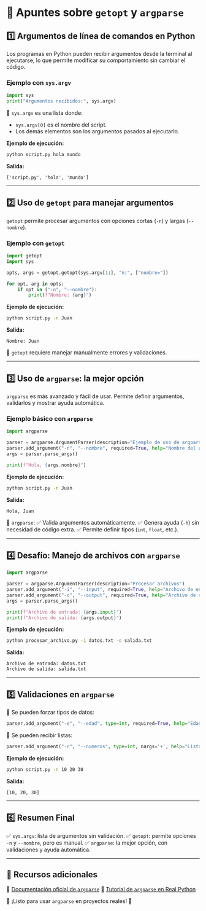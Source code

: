 # 📌 Apuntes sobre `getopt` y `argparse`

## **1️⃣ Argumentos de línea de comandos en Python**
Los programas en Python pueden recibir argumentos desde la terminal al ejecutarse, lo que permite modificar su comportamiento sin cambiar el código.

### **Ejemplo con `sys.argv`**
```python
import sys
print("Argumentos recibidos:", sys.argv)
```
📌 `sys.argv` es una lista donde:
- `sys.argv[0]` es el nombre del script.
- Los demás elementos son los argumentos pasados al ejecutarlo.

**Ejemplo de ejecución:**
```bash
python script.py hola mundo
```
**Salida:**
```
['script.py', 'hola', 'mundo']
```

---

## **2️⃣ Uso de `getopt` para manejar argumentos**
`getopt` permite procesar argumentos con opciones cortas (`-n`) y largas (`--nombre`).

### **Ejemplo con `getopt`**
```python
import getopt
import sys

opts, args = getopt.getopt(sys.argv[1:], "n:", ["nombre="])

for opt, arg in opts:
    if opt in ("-n", "--nombre"):
        print(f"Nombre: {arg}")
```

**Ejemplo de ejecución:**
```bash
python script.py -n Juan
```
**Salida:**
```
Nombre: Juan
```
📌 `getopt` requiere manejar manualmente errores y validaciones.

---

## **3️⃣ Uso de `argparse`: la mejor opción**
`argparse` es más avanzado y fácil de usar. Permite definir argumentos, validarlos y mostrar ayuda automática.

### **Ejemplo básico con `argparse`**
```python
import argparse

parser = argparse.ArgumentParser(description="Ejemplo de uso de argparse")
parser.add_argument("-n", "--nombre", required=True, help="Nombre del usuario")
args = parser.parse_args()

print(f"Hola, {args.nombre}")
```

**Ejemplo de ejecución:**
```bash
python script.py -n Juan
```
**Salida:**
```
Hola, Juan
```
📌 `argparse`:
✅ Valida argumentos automáticamente.
✅ Genera ayuda (`-h`) sin necesidad de código extra.
✅ Permite definir tipos (`int`, `float`, etc.).

---

## **4️⃣ Desafío: Manejo de archivos con `argparse`**

```python
import argparse

parser = argparse.ArgumentParser(description="Procesar archivos")
parser.add_argument("-i", "--input", required=True, help="Archivo de entrada")
parser.add_argument("-o", "--output", required=True, help="Archivo de salida")
args = parser.parse_args()

print(f"Archivo de entrada: {args.input}")
print(f"Archivo de salida: {args.output}")
```

**Ejemplo de ejecución:**
```bash
python procesar_archivo.py -i datos.txt -o salida.txt
```
**Salida:**
```
Archivo de entrada: datos.txt
Archivo de salida: salida.txt
```

---

## **5️⃣ Validaciones en `argparse`**
📌 Se pueden forzar tipos de datos:
```python
parser.add_argument("-e", "--edad", type=int, required=True, help="Edad del usuario")
```
📌 Se pueden recibir listas:
```python
parser.add_argument("-n", "--numeros", type=int, nargs='+', help="Lista de números")
```
**Ejemplo de ejecución:**
```bash
python script.py -n 10 20 30
```
**Salida:**
```
[10, 20, 30]
```

---

## **6️⃣ Resumen Final**
✅ `sys.argv`: lista de argumentos sin validación.
✅ `getopt`: permite opciones `-n` y `--nombre`, pero es manual.
✅ `argparse`: la mejor opción, con validaciones y ayuda automática.

---

## **📖 Recursos adicionales**
🔗 [Documentación oficial de `argparse`](https://docs.python.org/3/library/argparse.html)
🔗 [Tutorial de `argparse` en Real Python](https://realpython.com/command-line-interfaces-python-argparse/)

🚀 ¡Listo para usar `argparse` en proyectos reales! 🎯
